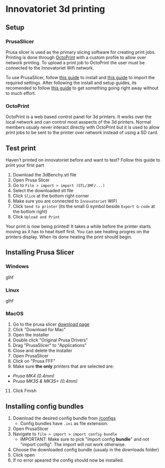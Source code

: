 # Innovatoriet 3d printing

## Setup

### PrusaSlicer
Prusa slicer is used as the primary slicing software for creating print jobs. Printing is done through [OctoPrint](#octoprint) with a custom profile to allow over network printing.
To upload a print job to OctoPrint the user must be connected to the Innovatoriet Wifi network.

To use PrusaSlicer, follow [this guide](#installing-prusa-slicer) to install and [this guide](#installing-config-bundles) to import the required settings.
After following the install and setup guides, its recomended to follow [this guide](#test-print) to get something going right away without to much effort.

### OctoPrint
OctoPrint is a web based control panel for 3d printers. It works over the local network and can control most asspects of the 3d printers. Normal members usualy never interact directly with OctoPrint but it is used to allow print jobs to be sent to the printer over network instead of using a SD card.

## Test print
Haven't printed on innovatoriet before and want to test? Follow this guide to print your first part
1. Download the 3dBenchy.stl file
2. Open Prusa Slicer
3. Go to `File > import > import (STL/3MF/...)`
4. Select the downloaded stl file
5. Click `Slice` at the bottom right corner
6. Make sure you are connected to `Innovatoriet` WIFI
7. Click `Send to printer` (its the small G symbol beside `Export G-code` at the bottom right)
8. Click `Upload and Print`

Your print is now being printed!
It takes a while before the printer starts moving as it has to heat itself first. You can see heating progres on the printers display.
When its done heating the print should begin.

## Installing Prusa Slicer

### Windows
glhf


### Linux
glhf


### MacOS
1. Go to the prusa slicer [download page](https://www.prusa3d.com/page/prusaslicer_424/)
2. Click "Download for Mac"
3. Open the installer
4. Double click "Original Prusa Drivers"
5. Drag "PrusaSlicer" to "Applications"
6. Close and delete the installer
7. Open PrusaSlicer
8. Click on "Prusa FFF"
9. Make sure **the only** printers that are selected are:
  - *Prusa MK4 (0.4mm)*
  - *Prusa MK3S & MK3S+ (0.4mm)*
11. Click Finish


## Installing config bundles
1. Download the desired config bundle from [/configs](https://github.com/Innovatoriet/Innovatoriet/tree/main/3dprinters/configs)
   - Config bundles have `.ini` as file extension.
3. Open PrusaSlicer
4. Navigate to `file > import > import config bundle`
   - IMPORTANT: Make sure to pick "import config **bundle**" and not "import config". The import will not work otherwise.
5. Choose the downloaded config bundle (usualy in the downloads folder)
6. Click open
7. If no error apeared the config should now be installed.
